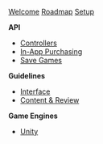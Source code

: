 [Welcome](index.md)
[Roadmap](roadmap.md)
[Setup](setup.md)

**API**
* [Controllers](controllers.md)
* [In-App Purchasing](purchasing.md)
* [Save Games](save-games.md)

**Guidelines**
* [Interface](interface-guidelines.md)
* [Content & Review](content-review-guidelines.md)

**Game Engines**
* [Unity](unity.md)
